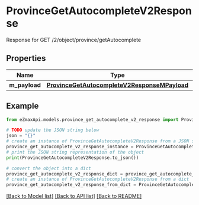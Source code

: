# ProvinceGetAutocompleteV2Response

Response for GET /2/object/province/getAutocomplete

## Properties

Name | Type | Description | Notes
------------ | ------------- | ------------- | -------------
**m_payload** | [**ProvinceGetAutocompleteV2ResponseMPayload**](ProvinceGetAutocompleteV2ResponseMPayload.md) |  | 

## Example

```python
from eZmaxApi.models.province_get_autocomplete_v2_response import ProvinceGetAutocompleteV2Response

# TODO update the JSON string below
json = "{}"
# create an instance of ProvinceGetAutocompleteV2Response from a JSON string
province_get_autocomplete_v2_response_instance = ProvinceGetAutocompleteV2Response.from_json(json)
# print the JSON string representation of the object
print(ProvinceGetAutocompleteV2Response.to_json())

# convert the object into a dict
province_get_autocomplete_v2_response_dict = province_get_autocomplete_v2_response_instance.to_dict()
# create an instance of ProvinceGetAutocompleteV2Response from a dict
province_get_autocomplete_v2_response_from_dict = ProvinceGetAutocompleteV2Response.from_dict(province_get_autocomplete_v2_response_dict)
```
[[Back to Model list]](../README.md#documentation-for-models) [[Back to API list]](../README.md#documentation-for-api-endpoints) [[Back to README]](../README.md)



